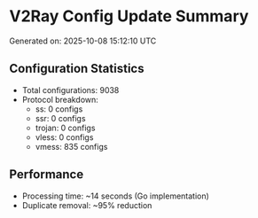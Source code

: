 # V2Ray Config Update Summary
Generated on: 2025-10-08 15:12:10 UTC

## Configuration Statistics
- Total configurations: 9038
- Protocol breakdown:
  - ss: 0 configs
  - ssr: 0 configs
  - trojan: 0 configs
  - vless: 0 configs
  - vmess: 835 configs

## Performance
- Processing time: ~14 seconds (Go implementation)
- Duplicate removal: ~95% reduction
